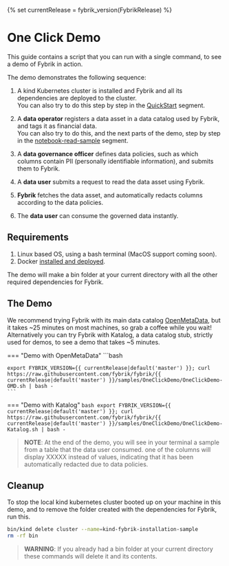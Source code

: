 {% set currentRelease = fybrik_version(FybrikRelease) %}

# One Click Demo

This guide contains a script that you can run with a single command, to see a demo of Fybrik in action.  

The demo demonstrates the following sequence:

1.  A kind Kubernetes cluster is installed and Fybrik and all its dependencies are deployed to the cluster.  
You can also try to do this step by step in the [QuickStart](./quickstart.md) segment.

2.  A **data operator** registers a data asset in a data catalog used by Fybrik, and tags it as financial data.  
You can also try to do this, and the next parts of the demo, step by step in the [notebook-read-sample](../samples/notebook-read.md) segment.


3.  A **data governance officer** defines data policies, such as which columns contain PII (personally identifiable information), and submits them to Fybrik.

4.  A **data user** submits a request to read the data asset using Fybrik.

5.  **Fybrik** fetches the data asset, and automatically redacts columns according to the data policies.

6.  The **data user** can consume the governed data instantly.

## Requirements

1. Linux based OS, using a bash terminal (MacOS support coming soon).
2. Docker [installed and deployed](https://docs.docker.com/get-docker/). 

The demo will make a bin folder at your current directory with all the other required dependencies for Fybrik.

## The Demo
We recommend trying Fybrik with its main data catalog [OpenMetaData](https://open-metadata.org/), but it takes ~25 minutes on most machines, so grab a coffee while you wait!  
Alternatively you can try Fybrik with Katalog,  a data catalog stub, strictly used for demos, to see a demo that takes ~5 minutes.

=== "Demo with OpenMetaData" 
    ```bash
    
    export FYBRIK_VERSION={{ currentRelease|default('master') }}; curl https://raw.githubusercontent.com/fybrik/fybrik/{{ currentRelease|default('master') }}/samples/OneClickDemo/OneClickDemo-OMD.sh | bash -
    ```

=== "Demo with Katalog" 
    ```bash
    export FYBRIK_VERSION={{ currentRelease|default('master') }}; curl https://raw.githubusercontent.com/fybrik/fybrik/{{ currentRelease|default('master') }}/samples/OneClickDemo/OneClickDemo-Katalog.sh | bash -
    ```

> **NOTE**: At the end of the demo, you will see in your terminal a sample from a table that the data user consumed. one of the columns will display XXXXX instead of values, indicating that it has been automatically redacted due to data policies.

## Cleanup

To stop the local kind kubernetes cluster booted up on your machine in this demo, and to remove the folder created with the dependencies for Fybrik, run this.  

```bash
bin/kind delete cluster --name=kind-fybrik-installation-sample
rm -rf bin 
```

> **WARNING**: If you already had a bin folder at your current directory these commands will delete it and its contents.
